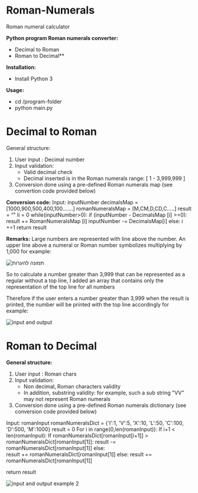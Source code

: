 # Roman-Numerals
Roman numeral calculator


**Python program Roman numerals converter:** 
* Decimal to Roman
* Roman to Decimal**

**Installation:** 
- Install Python 3

**Usage:**
- cd  /program-folder
- python main.py


Decimal to Roman
===============
General structure: 
1. User input : Decimal number
2. Input validation:
	- Valid decimal check 
	- Decimal inserted is in the Roman numerals range: [ 1 - 3,999,999 ]
3. Conversion done using a pre-defined Roman numerals map (see convertion code provided below) 


**Conversion code:**
Input: inputNumber
decimalsMap = [1000,900,500,400,100…….]
romanNumeralsMap = [M,CM,D,CD,C…..]
result = “”
Ii = 0
while(inputNumber>0):
	if (inputNumber - DecimalsMap [i] >=0):
		result +=  RomanNumeralsMap [i]
		inputNumber -= DecimalsMap[i]
	else:
i +=1
return result


**Remarks:**
Large numbers are represented with line above the number. 
An upper line above a numeral or Roman number symbolizes multiplying by 1,000 for example:

![תמונה להערות](https://user-images.githubusercontent.com/33810472/66054042-1420c080-e53c-11e9-89a4-2aeeee4f4040.png)


So to calculate a number greater than 3,999 that can be represented as a regular without a top line, I added an array that contains only the representation of the top line for all numbers

Therefore if the user enters a number greater than 3,999 when the result is printed, the number will be printed with the top line accordingly
for example:

![input and output](https://user-images.githubusercontent.com/33810472/66060340-2869bb00-e546-11e9-83b3-fdab871d35a0.png)



Roman to Decimal
===============
**General structure:** 
1. User input : Roman chars
2. Input validation:
	- Non decimal, Roman characters validity 
	- In addition, substring validity: for example, such a sub string "VV" may not represent Roman numerals
3. Conversion done using a pre-defined Roman numerals dictionary (see conversion code provided below) 


Input: romanInput
romanNumeralsDict = {'I':1, 'V':5, 'X':10, 'L':50, 'C':100, 'D':500, 'M':1000}
result = 0
For i in range(0,len(romanInput)):
	If i+1 < len(romanInput):
		If romanNumeralsDict[romanInput[i+1]] > romanNumeralsDict[romanInput[1]]:
			result  -= romanNumeralsDict[romanInput[1]]
else:	
result  += romanNumeralsDict[romanInput[1]]	
	else:
		result  += romanNumeralsDict[romanInput[1]]

return result 

![input and output example 2](https://user-images.githubusercontent.com/33810472/66060821-f60c8d80-e546-11e9-879a-9c4b9d9ef9a3.png)

